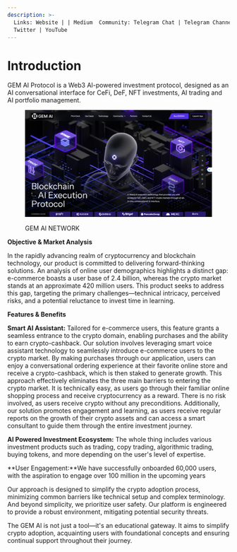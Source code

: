 ```yaml
---
description: >-
  Links: Website | | Medium  Community: Telegram Chat | Telegram Channel |
  Twitter | YouTube
---
```


# Introduction

GEM AI Protocol is a Web3 AI-powered investment protocol, designed as an AI conversational interface for CeFi, DeF, NFT investments, AI trading and AI portfolio management.

<figure><img src="../.gitbook/assets/4.png" alt=""><figcaption><p>GEM AI NETWORK</p></figcaption></figure>



**Objective & Market Analysis**

In the rapidly advancing realm of cryptocurrency and blockchain technology, our product is committed to delivering forward-thinking solutions. An analysis of online user demographics highlights a distinct gap: e-commerce boasts a user base of 2.4 billion, whereas the crypto market stands at an approximate 420 million users. This product seeks to address this gap, targeting the primary challenges—technical intricacy, perceived risks, and a potential reluctance to invest time in learning.



**Features & Benefits**



**Smart AI Assistant:** Tailored for e-commerce users, this feature grants a seamless entrance to the crypto domain, enabling purchases and the ability to earn crypto-cashback. Our solution involves leveraging smart voice assistant technology to seamlessly introduce e-commerce users to the crypto market. By making purchases through our application, users can enjoy a conversational ordering experience at their favorite online store and receive a crypto-cashback, which is then staked to generate growth. This approach effectively eliminates the three main barriers to entering the crypto market. It is technically easy, as users go through their familiar online shopping process and receive cryptocurrency as a reward. There is no risk involved, as users receive crypto without any preconditions. Additionally, our solution promotes engagement and learning, as users receive regular reports on the growth of their crypto assets and can access a smart consultant to guide them through the entire investment journey.

**AI Powered Investment Ecosystem:** The whole thing includes various investment products such as trading, copy trading, algorithmic trading, buying tokens, and more depending on the user's level of expertise.

**User Engagement:**We have successfully onboarded 60,000 users, with the aspiration to engage over 100 million in the upcoming years



Our approach is designed to simplify the crypto adoption process, minimizing common barriers like technical setup and complex terminology. And beyond simplicity, we prioritize user safety. Our platform is engineered to provide a robust environment, mitigating potential security threats.

The GEM Al is not just a tool—it's an educational gateway. It aims to simplify crypto adoption, acquainting users with foundational concepts and ensuring continual support throughout their journey.

